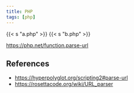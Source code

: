 ```yaml
---
title: PHP
tags: [php]
---
```


{{< s "a.php" >}}
{{< s "b.php" >}}

<https://php.net/function.parse-url>

## References

- <https://hyperpolyglot.org/scripting2#parse-url>
- <https://rosettacode.org/wiki/URL_parser>
